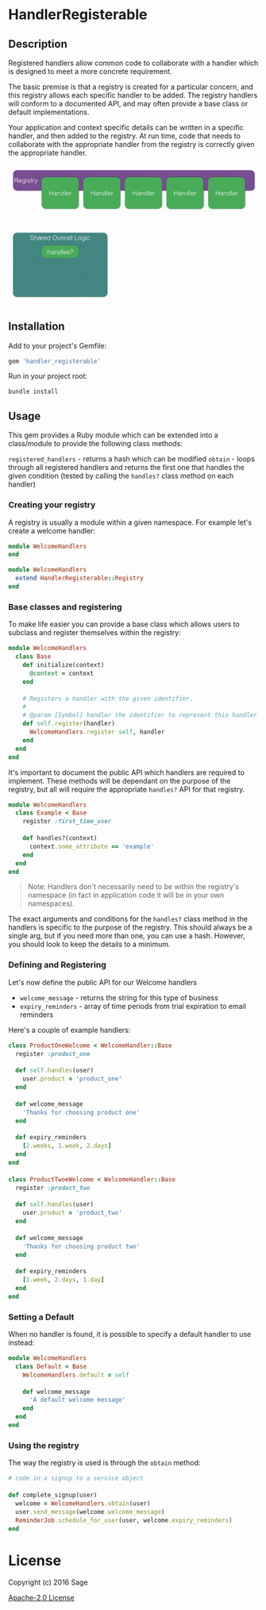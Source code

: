 # HandlerRegisterable

## Description

Registered handlers allow common code to collaborate with a handler which is designed to meet a more concrete requirement.

The basic premise is that a registry is created for a particular concern, and this registry allows each specific handler to be added. The registry handlers will conform to a documented API, and may often provide a base class or default implementations.

Your application and context specific details can be written in a specific handler, and then added to the registry. At run time, code that needs to collaborate with the appropriate handler from the registry is correctly given the appropriate handler.

![Demo Gif](assets/handler_registerable.gif)

## Installation

Add to your project's Gemfile:

```ruby
gem 'handler_registerable'
```

Run in your project root:

```
bundle install
```

## Usage

This gem provides a Ruby module which can be extended into a class/module to provide the following class methods:

`registered_handlers` - returns a hash which can be modified
`obtain` - loops through all registered handlers and returns the first one that handles the given condition (tested by calling the `handles?` class method on each handler)

### Creating your registry

A registry is usually a module within a given namespace. For example let's create a welcome handler:

```ruby
module WelcomeHandlers
end
```

```ruby
module WelcomeHandlers
  extend HandlerRegisterable::Registry
end
```

### Base classes and registering

To make life easier you can provide a base class which allows users to subclass and register themselves within the registry:

```ruby
module WelcomeHandlers
  class Base
    def initialize(context)
      @context = context
    end

    # Registers a handler with the given identifier.
    #
    # @param [Symbol] handler the identifier to represent this handler class.
    def self.register(handler)
      WelcomeHandlers.register self, handler
    end
  end
end
```

It's important to document the public API which handlers are required to implement. These methods will be dependant on the purpose of the registry, but all will require the appropriate `handles?` API for that registry.

```ruby
module WelcomeHandlers
  class Example < Base
    register :first_time_user

    def handles?(context)
      context.some_attribute == 'example'
    end
  end
end
```

> Note: Handlers don't necessarily need to be within the registry's namespace (in fact in application code it will be in your own namespaces).

The exact arguments and conditions for the `handles?` class method in the handlers is specific to the purpose of the registry. This should always be a single arg, but if you need more than one, you can use a hash. However, you should look to keep the details to a minimum.

### Defining and Registering

Let's now define the public API for our Welcome handlers

* `welcome_message` - returns the string for this type of business
* `expiry_reminders` - array of time periods from trial expiration to email reminders

Here's a couple of example handlers:

```ruby
class ProductOneWelcome < WelcomeHandler::Base
  register :product_one

  def self.handles(user)
    user.product = 'product_one'
  end

  def welcome_message
    'Thanks for choosing product one'
  end

  def expiry_reminders
    [2.weeks, 1.week, 2.days]
  end
end

class ProductTwoeWelcome < WelcomeHandler::Base
  register :product_two

  def self.handles(user)
    user.product = 'product_two'
  end

  def welcome_message
    'Thanks for choosing product two'
  end

  def expiry_reminders
    [1.week, 2.days, 1.day]
  end
end
```

### Setting a Default

When no handler is found, it is possible to specify a default handler to use instead:

```ruby
module WelcomeHandlers
  class Default < Base
    WelcomeHandlers.default = self

    def welcome_message
      'A default welcome message'
    end
  end
end
```

### Using the registry

The way the registry is used is through the `obtain` method:

```ruby
# code in a signup to a service object

def complete_signup(user)
  welcome = WelcomeHandlers.obtain(user)
  user.send_message(welcome.welcome_message)
  ReminderJob.schedule_for_user(user, welcome.expiry_reminders)
end
```

# License

Copyright (c) 2016 Sage

[Apache-2.0 License](https://github.com/Sage/handler_registerable/blob/master/LICENSE)
